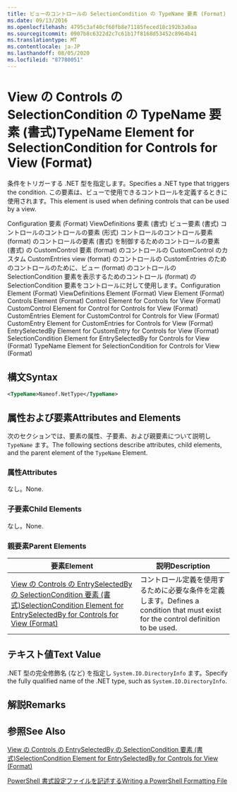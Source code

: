 ```yaml
---
title: ビューのコントロールの SelectionCondition の TypeName 要素 (Format) |Microsoft Docs
ms.date: 09/13/2016
ms.openlocfilehash: 4795c3af40cf60fb8e71185feced18c192b3a0aa
ms.sourcegitcommit: 0907b8c6322d2c7c61b17f8168d53452c8964b41
ms.translationtype: MT
ms.contentlocale: ja-JP
ms.lasthandoff: 08/05/2020
ms.locfileid: "87780051"
---
```

# <a name="typename-element-for-selectioncondition-for-controls-for-view-format"></a><span data-ttu-id="27c8c-102">View の Controls の SelectionCondition の TypeName 要素 (書式)</span><span class="sxs-lookup"><span data-stu-id="27c8c-102">TypeName Element for SelectionCondition for Controls for View (Format)</span></span>

<span data-ttu-id="27c8c-103">条件をトリガーする .NET 型を指定します。</span><span class="sxs-lookup"><span data-stu-id="27c8c-103">Specifies a .NET type that triggers the condition.</span></span> <span data-ttu-id="27c8c-104">この要素は、ビューで使用できるコントロールを定義するときに使用されます。</span><span class="sxs-lookup"><span data-stu-id="27c8c-104">This element is used when defining controls that can be used by a view.</span></span>

<span data-ttu-id="27c8c-105">Configuration 要素 (Format) ViewDefinitions 要素 (書式) ビュー要素 (書式) コントロールのコントロールの要素 (形式) コントロールのコントロール要素 (format) のコントロールの要素 (書式) を制御するためのコントロールの要素 (書式) の CustomControl 要素 (format) のコントロールの CustomControl のカスタム CustomEntries view (format) のコントロールの CustomEntries のためのコントロールのために、ビュー (format) のコントロールの SelectionCondition 要素を表示するためのコントロール (format) の SelectionCondition 要素をコントロールに対して使用します。</span><span class="sxs-lookup"><span data-stu-id="27c8c-105">Configuration Element (Format) ViewDefinitions Element (Format) View Element (Format) Controls Element (Format) Control Element for Controls for View (Format) CustomControl Element for Control for Controls for View (Format) CustomEntries Element for CustomControl for Controls for View (Format) CustomEntry Element for CustomEntries for Controls for View (Format) EntrySelectedBy Element for CustomEntry for Controls for View (Format) SelectionCondition Element for EntrySelectedBy for Controls for View (Format) TypeName Element for SelectionCondition for Controls for View (Format)</span></span>

## <a name="syntax"></a><span data-ttu-id="27c8c-106">構文</span><span class="sxs-lookup"><span data-stu-id="27c8c-106">Syntax</span></span>

```xml
<TypeName>Nameof.NetType</TypeName>

```

## <a name="attributes-and-elements"></a><span data-ttu-id="27c8c-107">属性および要素</span><span class="sxs-lookup"><span data-stu-id="27c8c-107">Attributes and Elements</span></span>

<span data-ttu-id="27c8c-108">次のセクションでは、要素の属性、子要素、および親要素について説明し `TypeName` ます。</span><span class="sxs-lookup"><span data-stu-id="27c8c-108">The following sections describe attributes, child elements, and the parent element of the `TypeName` Element.</span></span>

### <a name="attributes"></a><span data-ttu-id="27c8c-109">属性</span><span class="sxs-lookup"><span data-stu-id="27c8c-109">Attributes</span></span>

<span data-ttu-id="27c8c-110">なし。</span><span class="sxs-lookup"><span data-stu-id="27c8c-110">None.</span></span>

### <a name="child-elements"></a><span data-ttu-id="27c8c-111">子要素</span><span class="sxs-lookup"><span data-stu-id="27c8c-111">Child Elements</span></span>

<span data-ttu-id="27c8c-112">なし。</span><span class="sxs-lookup"><span data-stu-id="27c8c-112">None.</span></span>

### <a name="parent-elements"></a><span data-ttu-id="27c8c-113">親要素</span><span class="sxs-lookup"><span data-stu-id="27c8c-113">Parent Elements</span></span>

|<span data-ttu-id="27c8c-114">要素</span><span class="sxs-lookup"><span data-stu-id="27c8c-114">Element</span></span>|<span data-ttu-id="27c8c-115">説明</span><span class="sxs-lookup"><span data-stu-id="27c8c-115">Description</span></span>|
|-------------|-----------------|
|[<span data-ttu-id="27c8c-116">View の Controls の EntrySelectedBy の SelectionCondition 要素 (書式)</span><span class="sxs-lookup"><span data-stu-id="27c8c-116">SelectionCondition Element for EntrySelectedBy for Controls for View (Format)</span></span>](./selectioncondition-element-for-entryselectedby-for-controls-for-view-format.md)|<span data-ttu-id="27c8c-117">コントロール定義を使用するために必要な条件を定義します。</span><span class="sxs-lookup"><span data-stu-id="27c8c-117">Defines a condition that must exist for the control definition to be used.</span></span>|

## <a name="text-value"></a><span data-ttu-id="27c8c-118">テキスト値</span><span class="sxs-lookup"><span data-stu-id="27c8c-118">Text Value</span></span>

<span data-ttu-id="27c8c-119">.NET 型の完全修飾名 (など) を指定し `System.IO.DirectoryInfo` ます。</span><span class="sxs-lookup"><span data-stu-id="27c8c-119">Specify the fully qualified name of the .NET type, such as `System.IO.DirectoryInfo`.</span></span>

## <a name="remarks"></a><span data-ttu-id="27c8c-120">解説</span><span class="sxs-lookup"><span data-stu-id="27c8c-120">Remarks</span></span>

## <a name="see-also"></a><span data-ttu-id="27c8c-121">参照</span><span class="sxs-lookup"><span data-stu-id="27c8c-121">See Also</span></span>

[<span data-ttu-id="27c8c-122">View の Controls の EntrySelectedBy の SelectionCondition 要素 (書式)</span><span class="sxs-lookup"><span data-stu-id="27c8c-122">SelectionCondition Element for EntrySelectedBy for Controls for View (Format)</span></span>](./selectioncondition-element-for-entryselectedby-for-controls-for-view-format.md)

[<span data-ttu-id="27c8c-123">PowerShell 書式設定ファイルを記述する</span><span class="sxs-lookup"><span data-stu-id="27c8c-123">Writing a PowerShell Formatting File</span></span>](./writing-a-powershell-formatting-file.md)
